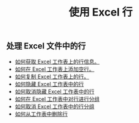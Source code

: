 ﻿---
title: 使用 Excel 行
second_title: Documen
linktitle: 排
type: docs
url: /zh/rows/
aliases: [/working-with-rows/]
keywords: Working with rows on an Excel file
description: Aspose.Cells Cloud REST API 支持处理 Excel 文件的行。SDK 支持多种开发语言，包括 Android、C#、Go、Java、NodeJS、Perl、PHP、Python、Ruby 和 Swift。
weight: 100
kwords: Excel, Office 云, REST API, 电子表格, PDF, CSV, Json, Markdown, Rows
---
## 处理 Excel 文件中的行

- [如何获取 Excel 工作表上的行信息。](/cells/zh/rows/get/row/)
- [如何在 Excel 工作表上添加空行。](/cells/zh/rows/add/row/)
- [如何复制 Excel 工作表上的行。](/cells/zh/rows/copy/)
- [如何隐藏 Excel 工作表中的行](/cells/zh/rows/hide/)
- [如何取消隐藏 Excel 工作表中的行](/cells/zh/rows/unhide/)
- [如何在 Excel 工作表中对行进行分组](/cells/zh/rows/group/)
- [如何取消 Excel 工作表中的行分组](/cells/zh/rows/ungroup/)
- [如何从工作表中删除行](/cells/zh/rows/delete/)
